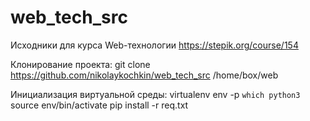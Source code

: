# web_tech_src

Исходники для курса Web-технологии https://stepik.org/course/154 

Клонирование проекта:
git clone https://github.com/nikolaykochkin/web_tech_src /home/box/web

Инициализация виртуальной среды:
virtualenv env -p `which python3`
source env/bin/activate
pip install -r req.txt